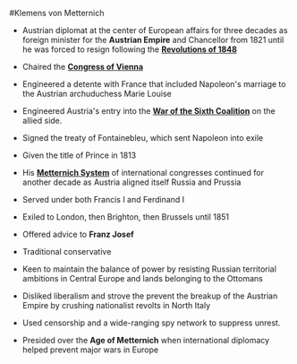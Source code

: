 #Klemens von Metternich



- Austrian diplomat at the center of European affairs for three decades as foreign minister for the **Austrian Empire** and Chancellor from 1821 until he was forced to resign following the **[Revolutions of 1848](http://127.0.0.1:8000/wiki/Revolutions%20of%201848)**



- Chaired the **[Congress of Vienna](http://127.0.0.1:8000/wiki/Congress%20of%20Vienna)**



- Engineered a detente with France that included Napoleon's marriage to the Austrian archuduchess Marie Louise



- Engineered Austria's entry into the **[War of the Sixth Coalition](https://en.wikipedia.org/wiki/War_of_the_Sixth_Coalition)** on the allied side.



- Signed the treaty of Fontainebleu, which sent Napoleon into exile



- Given the title of Prince in 1813



- His **[Metternich System](https://en.wikipedia.org/wiki/Metternich_system)** of international congresses continued for another decade as Austria aligned itself Russia and Prussia



- Served under both Francis I and Ferdinand I



- Exiled to London, then Brighton, then Brussels until 1851



- Offered advice to **Franz Josef**



- Traditional conservative



- Keen to maintain the balance of power by resisting Russian territorial ambitions in Central Europe and lands belonging to the Ottomans



- Disliked liberalism and strove the prevent the breakup of the Austrian Empire by crushing nationalist revolts in North Italy



- Used censorship and a wide-ranging spy network to suppress unrest.



- Presided over the **Age of Metternich** when international diplomacy helped prevent major wars in Europe